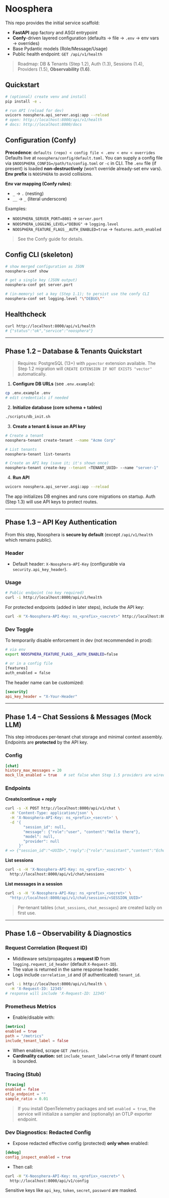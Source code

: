# Noosphera

This repo provides the initial service scaffold:
- **FastAPI** app factory and ASGI entrypoint
- **Confy**-driven layered configuration (defaults → file → `.env` → env vars → overrides)
- Base Pydantic models (Role/Message/Usage)
- Public health endpoint: `GET /api/v1/health`

> Roadmap: DB & Tenants (Step 1.2), Auth (1.3), Sessions (1.4), Providers (1.5), **Observability (1.6)**.

## Quickstart

```bash
# (optional) create venv and install
pip install -e .

# run API (reload for dev)
uvicorn noosphera.api_server.asgi:app --reload
# open: http://localhost:8000/api/v1/health
# docs: http://localhost:8000/docs
````

## Configuration (Confy)

**Precedence**: `defaults (repo) < config file < .env < env < overrides`
Defaults live at `noosphera/config/default.toml`. You can supply a config file via
`$NOOSPHERA_CONFIG=/path/to/config.toml` or `-c` in CLI. The `.env` file (if present) is
loaded **non-destructively** (won’t override already-set env vars).
**Env prefix** is `NOOSPHERA` to avoid collisions.

**Env var mapping (Confy rules)**:

* `_` → `.` (nesting)
* `__` → `_` (literal underscore)

Examples:

* `NOOSPHERA_SERVER_PORT=8081` → `server.port`
* `NOOSPHERA_LOGGING_LEVEL="DEBUG"` → `logging.level`
* `NOOSPHERA_FEATURE_FLAGS__AUTH_ENABLED=true` → `features.auth_enabled`

> See the Confy guide for details.

## Config CLI (skeleton)

```bash
# show merged configuration as JSON
noosphera-conf show

# get a single key (JSON output)
noosphera-conf get server.port

# (in-memory) set a key (Step 1.1); to persist use the confy CLI
noosphera-conf set logging.level "\"DEBUG\""
```

## Healthcheck

```bash
curl http://localhost:8000/api/v1/health
# {"status":"ok","service":"noosphera"}
```

---

## Phase 1.2 – Database & Tenants Quickstart

> Requires: PostgreSQL (13+) with `pgvector` extension available.
> The Step 1.2 migration will `CREATE EXTENSION IF NOT EXISTS "vector"` automatically.

1. **Configure DB URLs** (see `.env.example`):

```bash
cp .env.example .env
# edit credentials if needed
```

2. **Initialize database (core schema + tables)**

```bash
./scripts/db_init.sh
```

3. **Create a tenant & issue an API key**

```bash
# Create a tenant
noosphera-tenant create-tenant --name "Acme Corp"

# List tenants
noosphera-tenant list-tenants

# Create an API key (save it; it's shown once)
noosphera-tenant create-key --tenant <TENANT_UUID> --name "server-1"
```

4. **Run API**

```bash
uvicorn noosphera.api_server.asgi:app --reload
```

The app initializes DB engines and runs core migrations on startup. Auth (Step 1.3) will use API keys to protect routes.

---

## Phase 1.3 – API Key Authentication

From this step, Noosphera is **secure by default** (except `/api/v1/health` which remains public).

### Header

* Default header: `X-Noosphera-API-Key` (configurable via `security.api_key_header`).

### Usage

```bash
# Public endpoint (no key required)
curl -i http://localhost:8000/api/v1/health
```

For protected endpoints (added in later steps), include the API key:

```bash
curl -H "X-Noosphera-API-Key: ns_<prefix>_<secret>" http://localhost:8000/api/v1/...
```

### Dev Toggle

To temporarily disable enforcement in dev (not recommended in prod):

```bash
# via env
export NOOSPHERA_FEATURE_FLAGS__AUTH_ENABLED=false

# or in a config file
[features]
auth_enabled = false
```

The header name can be customized:

```toml
[security]
api_key_header = "X-Your-Header"
```

---

## Phase 1.4 – Chat Sessions & Messages (Mock LLM)

This step introduces per‑tenant chat storage and minimal context assembly. Endpoints are **protected** by the API key.

### Config

```toml
[chat]
history_max_messages = 20
mock_llm_enabled = true   # set false when Step 1.5 providers are wired
```

### Endpoints

**Create/continue + reply**

```bash
curl -s -X POST http://localhost:8000/api/v1/chat \
  -H 'Content-Type: application/json' \
  -H 'X-Noosphera-API-Key: ns_<prefix>_<secret>' \
  -d '{
        "session_id": null,
        "message": {"role":"user", "content":"Hello there"},
        "model": null,
        "provider": null
      }'
# => {"session_id":"<UUID>","reply":{"role":"assistant","content":"Echo: Hello there"}}
```

**List sessions**

```bash
curl -s -H 'X-Noosphera-API-Key: ns_<prefix>_<secret>' \
  http://localhost:8000/api/v1/chat/sessions
```

**List messages in a session**

```bash
curl -s -H 'X-Noosphera-API-Key: ns_<prefix>_<secret>' \
  "http://localhost:8000/api/v1/chat/sessions/<SESSION_UUID>"
```

> Per‑tenant tables (`chat_sessions`, `chat_messages`) are created lazily on first use.

---

## Phase 1.6 – Observability & Diagnostics

### Request Correlation (Request ID)

* Middleware sets/propagates a **request ID** from `logging.request_id_header` (default `X-Request-ID`).
* The value is returned in the same response header.
* Logs include `correlation_id` and (if authenticated) `tenant_id`.

```bash
curl -i http://localhost:8000/api/v1/health \
  -H 'X-Request-ID: 12345'
# response will include 'X-Request-ID: 12345'
```

### Prometheus Metrics

* Enable/disable with:

```toml
[metrics]
enabled = true
path = "/metrics"
include_tenant_label = false
```

* When enabled, scrape `GET /metrics`.
* **Cardinality caution:** set `include_tenant_label=true` only if tenant count is bounded.

### Tracing (Stub)

```toml
[tracing]
enabled = false
otlp_endpoint = ""
sample_ratio = 0.01
```

> If you install OpenTelemetry packages and set `enabled = true`, the service will initialize a sampler and (optionally) an OTLP exporter endpoint.

### Dev Diagnostics: Redacted Config

* Expose redacted effective config (protected) **only when** enabled:

```toml
[debug]
config_inspect_enabled = true
```

* Then call:

```bash
curl -H "X-Noosphera-API-Key: ns_<prefix>_<secret>" \
  http://localhost:8000/api/v1/config
```

Sensitive keys like `api_key`, `token`, `secret`, `password` are masked.
